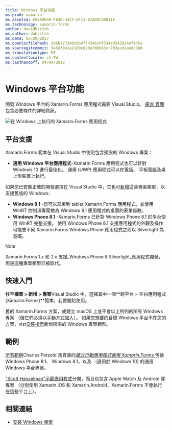 ```yaml
---
title: Windows 平台功能
ms.prod: xamarin
ms.assetid: F6EA9E49-FB3E-442F-AF13-B7AD0C80D11F
ms.technology: xamarin-forms
author: davidbritch
ms.author: dabritch
ms.date: 03/20/2017
ms.openlocfilehash: ab6b12738028b4f3439629f334ed5429244f4d5a
ms.sourcegitcommit: 945df041e2180cb20af08b83cc703ecd1aedc6b0
ms.translationtype: MT
ms.contentlocale: zh-TW
ms.lasthandoff: 04/04/2018
---
```

# <a name="windows-platform-features"></a>Windows 平台功能

開發 Windows 平台的 Xamarin.Forms 應用程式需要 Visual Studio。 [需求 頁面](~/xamarin-forms/get-started/installation.md)包含必要條件的詳細資訊。

![](images/allhanselman.png "在 Windows 上執行的 Xamarin.Forms 應用程式")

## <a name="platform-support"></a>平台支援

Xamarin.Forms 範本在 Visual Studio 中使用包含預設的 Windows 專案：

* **通用 Windows 平台應用程式**-Xamarin.Forms 應用程式也可以針對 Windows 10 進行最佳化。 通用 (UWP) 應用程式可以在電話、 平板電腦及桌上型裝置上執行。

如果您已安裝正確的開發選項在 Visual Studio 中，它也可[新增](installation/index.md)這些專案類型，以支援舊版的 Windows:

* **Windows 8.1** -您可以部署到 tablet Xamarin.Forms 應用程式，並使用 WinRT 控制項專案做為 Windows 8.1 應用程式的桌面的表單係數。
* **Windows Phone 8.1** -Xamarin.Forms 已針對 Windows Phone 8.1 的平台使用 WinRT 完整支援。 使用 Windows Phone 8.1 支援應用程式的外觀及操作可能會不同 Xamarin.Forms Windows Phone 應用程式之前以 Silverlight 為基礎。


> [!NOTE]
> Xamarin.Forms 1.x 和 2.x 支援_Windows Phone 8 Silverlight_應用程式開發，但是這種專案類型已被取代。


## <a name="getting-started"></a>快速入門

移至**檔案 > 新增 > 專案**Visual Studio 中，選擇其中一個**跨平台 > 空白應用程式 (Xamarin.Forms)**範本，若要開始使用。

舊的 Xamarin.Forms 方案，或建立 macOS 上並不會以上所列的所有 Windows 專案 （但它們必須以手動方式加入）。
如果您想要的目標 Windows 平台不在您的方案，vist[安裝指示](installation/index.md)新增所需的 Windows 專案類型。


## <a name="samples"></a>範例

[所有範例](https://github.com/xamarin/xamarin-forms-book-preview-2)Charles Petzold 活頁簿的[*建立行動應用程式使用 Xamarin.Forms* ](~/xamarin-forms/creating-mobile-apps-xamarin-forms/index.md)包括 Windows Phone 8.1、 Windows 8.1，以及 （適用於 Windows 10) 的通用 Windows 平台專案。

["Scott Hanselman"示範應用程式](https://github.com/jamesmontemagno/Hanselman.Forms)分開，而且也包含 Apple Watch 及 Android 穿專案 （分別使用 Xamarin.iOS 和 Xamarin.Android，Xamarin.Forms 不會執行在這些平台上）。


## <a name="related-links"></a>相關連結

- [安裝 Windows 專案](~/xamarin-forms/platform/windows/installation/index.md)
